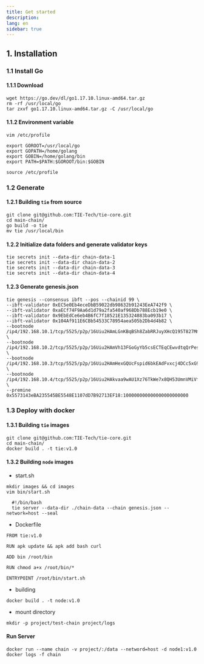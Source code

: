 ```yaml
---
title: Get started
description: 
lang: en
sidebar: true
---
```



## 1. Installation

### 1.1 Install Go

#### 1.1.1 Download
```
wget https://go.dev/dl/go1.17.10.linux-amd64.tar.gz
rm -rf /usr/local/go
tar zxvf go1.17.10.linux-amd64.tar.gz -C /usr/local/go
```

#### 1.1.2 Environment variable
```
vim /etc/profile
```
```
export GOROOT=/usr/local/go
export GOPATH=/home/golang
export GOBIN=/home/golang/bin
export PATH=$PATH:$GOROOT/bin:$GOBIN
```
```
source /etc/profile
```

### 1.2 Generate

#### 1.2.1 Building `tie` from source

```
git clone git@github.com:TIE-Tech/tie-core.git
cd main-chain/
go build -o tie
mv tie /usr/local/bin
```

#### 1.2.2 Initialize data folders and generate validator keys

```
tie secrets init --data-dir chain-data-1
tie secrets init --data-dir chain-data-2
tie secrets init --data-dir chain-data-3
tie secrets init --data-dir chain-data-4
```

#### 1.2.3 Generate genesis.json

```
tie genesis --consensus ibft --pos --chainid 99 \
--ibft-validator 0xEC5e0Eb4eceDbB59022db98632b91243EeA742f9 \
--ibft-validator 0xaECf74F9Aa6d1d79a2fa540af968Db788Ecb19e0 \
--ibft-validator 0x9EbEdCe6eb4B6fC7f18521E135324883ba093b17 \
--ibft-validator 0x104Af911E6CBb54533C78954aea505b2Db4d4b82 \
--bootnode /ip4/192.168.10.1/tcp/5525/p2p/16Uiu2HAmLGnKBqBSh8ZabRRJuyXHcQ195T827MmhzxPFnjyBipJg \
--bootnode /ip4/192.168.10.2/tcp/5525/p2p/16Uiu2HAmVh13FGoGyYb5csECTEqCEwvdtqQrPeskqAPnfcmoT2s6 \
--bootnode /ip4/192.168.10.3/tcp/5525/p2p/16Uiu2HAmHexGQUcFspid6bkEAdFvxcj4DCc5xG9XsX2R58fXx132 \
--bootnode /ip4/192.168.10.4/tcp/5525/p2p/16Uiu2HAkvaa9wAU1Xz76TkWe7x8QH53UmnVMiVfsabKHfoKJXnGh \
--premine 0x5573143eBA235545BE5548E1107dD7B92713EF18:100000000000000000000000
```

### 1.3 Deploy with docker

#### 1.3.1 Building `tie` images 
```
git clone git@github.com:TIE-Tech/tie-core.git
cd main-chain/
docker build . -t tie:v1.0
```

#### 1.3.2 Building `node` images

- start.sh
```
mkdir images && cd images
vim bin/start.sh
```
```
  #!/bin/bash
  tie server --data-dir ./chain-data --chain genesis.json --network=host --seal
```

- Dockerfile

 
```
FROM tie:v1.0

RUN apk update && apk add bash curl

ADD bin /root/bin

RUN chmod a+x /root/bin/*

ENTRYPOINT /root/bin/start.sh
```

- building
```
docker build . -t node:v1.0
```

- mount directory
```
mkdir -p project/test-chain project/logs
```

#### Run Server
```
docker run --name chain -v project/:/data --netword=host -d node1:v1.0
docker logs -f chain
```